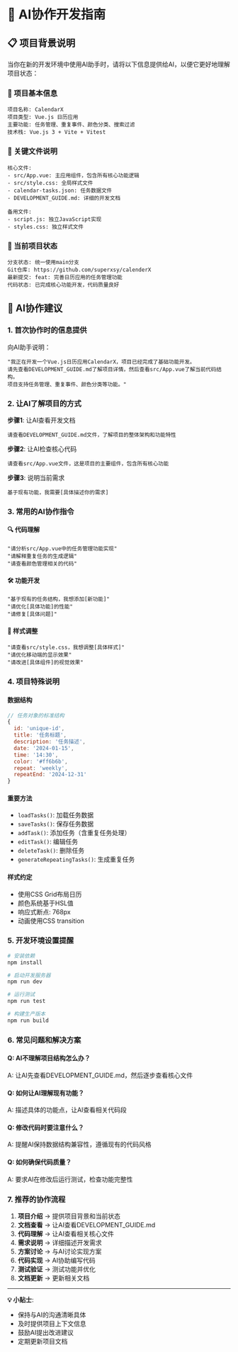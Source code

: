 # 🤖 AI协作开发指南

## 📋 项目背景说明

当你在新的开发环境中使用AI助手时，请将以下信息提供给AI，以便它更好地理解项目状态：

### 🎯 项目基本信息
```
项目名称: CalendarX
项目类型: Vue.js 日历应用
主要功能: 任务管理、重复事件、颜色分类、搜索过滤
技术栈: Vue.js 3 + Vite + Vitest
```

### 📁 关键文件说明
```
核心文件:
- src/App.vue: 主应用组件，包含所有核心功能逻辑
- src/style.css: 全局样式文件
- calendar-tasks.json: 任务数据文件
- DEVELOPMENT_GUIDE.md: 详细的开发文档

备用文件:
- script.js: 独立JavaScript实现
- styles.css: 独立样式文件
```

### 🔧 当前项目状态
```
分支状态: 统一使用main分支
Git仓库: https://github.com/superxsy/calenderX
最新提交: feat: 完善日历应用的任务管理功能
代码状态: 已完成核心功能开发，代码质量良好
```

## 🚀 AI协作建议

### 1. 首次协作时的信息提供

向AI助手说明：
```
"我正在开发一个Vue.js日历应用CalendarX，项目已经完成了基础功能开发。
请先查看DEVELOPMENT_GUIDE.md了解项目详情，然后查看src/App.vue了解当前代码结构。
项目支持任务管理、重复事件、颜色分类等功能。"
```

### 2. 让AI了解项目的方式

**步骤1**: 让AI查看开发文档
```
请查看DEVELOPMENT_GUIDE.md文件，了解项目的整体架构和功能特性
```

**步骤2**: 让AI检查核心代码
```
请查看src/App.vue文件，这是项目的主要组件，包含所有核心功能
```

**步骤3**: 说明当前需求
```
基于现有功能，我需要[具体描述你的需求]
```

### 3. 常用的AI协作指令

#### 🔍 代码理解
```
"请分析src/App.vue中的任务管理功能实现"
"请解释重复任务的生成逻辑"
"请查看颜色管理相关的代码"
```

#### 🛠️ 功能开发
```
"基于现有的任务结构，我想添加[新功能]"
"请优化[具体功能]的性能"
"请修复[具体问题]"
```

#### 🎨 样式调整
```
"请查看src/style.css，我想调整[具体样式]"
"请优化移动端的显示效果"
"请改进[具体组件]的视觉效果"
```

### 4. 项目特殊说明

#### 数据结构
```javascript
// 任务对象的标准结构
{
  id: 'unique-id',
  title: '任务标题',
  description: '任务描述', 
  date: '2024-01-15',
  time: '14:30',
  color: '#ff6b6b',
  repeat: 'weekly',
  repeatEnd: '2024-12-31'
}
```

#### 重要方法
- `loadTasks()`: 加载任务数据
- `saveTasks()`: 保存任务数据
- `addTask()`: 添加任务（含重复任务处理）
- `editTask()`: 编辑任务
- `deleteTask()`: 删除任务
- `generateRepeatingTasks()`: 生成重复任务

#### 样式约定
- 使用CSS Grid布局日历
- 颜色系统基于HSL值
- 响应式断点: 768px
- 动画使用CSS transition

### 5. 开发环境设置提醒

```bash
# 安装依赖
npm install

# 启动开发服务器
npm run dev

# 运行测试
npm run test

# 构建生产版本
npm run build
```

### 6. 常见问题和解决方案

#### Q: AI不理解项目结构怎么办？
A: 让AI先查看DEVELOPMENT_GUIDE.md，然后逐步查看核心文件

#### Q: 如何让AI理解现有功能？
A: 描述具体的功能点，让AI查看相关代码段

#### Q: 修改代码时要注意什么？
A: 提醒AI保持数据结构兼容性，遵循现有的代码风格

#### Q: 如何确保代码质量？
A: 要求AI在修改后运行测试，检查功能完整性

### 7. 推荐的协作流程

1. **项目介绍** → 提供项目背景和当前状态
2. **文档查看** → 让AI查看DEVELOPMENT_GUIDE.md
3. **代码理解** → 让AI查看相关核心文件
4. **需求说明** → 详细描述开发需求
5. **方案讨论** → 与AI讨论实现方案
6. **代码实现** → AI协助编写代码
7. **测试验证** → 测试功能并优化
8. **文档更新** → 更新相关文档

---

**💡 小贴士**: 
- 保持与AI的沟通清晰具体
- 及时提供项目上下文信息
- 鼓励AI提出改进建议
- 定期更新项目文档